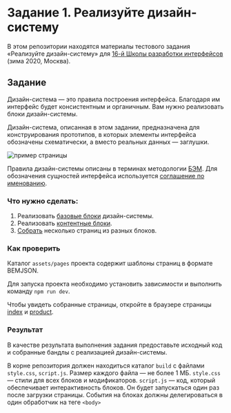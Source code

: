 # Задание 1. Реализуйте дизайн-систему

В этом репозитории находятся материалы тестового задания «Реализуйте дизайн-систему» для [16-й Школы разработки интерфейсов](https://yandex.ru/promo/academy/shri) (зима 2020, Москва).

## Задание

Дизайн-система — это правила построения интерфейса. Благодаря им интерфейс будет консистентным и органичным. Вам нужно реализовать блоки дизайн-системы.

Дизайн-система, описанная в этом задании, предназначена для конструирования прототипов, в которых элементы интерфейса обозначены схематически, а вместо реальных данных — заглушки.

![пример страницы](page-example.png)

Правила дизайн-системы описаны в терминах методологии [БЭМ](https://ru.bem.info/methodology/key-concepts). Для обозначения сущностей интерфейса используется [соглашение по именованию](https://ru.bem.info/methodology/naming-convention).

### Что нужно сделать:

1. Реализовать [базовые блоки](BASE.md) дизайн-системы.
2. Реализовать [контентные блоки](CONTENT.md).
3. [Cобрать](PAGES.md) несколько страниц из разных блоков.

### Как проверить
Каталог `assets/pages` проекта содержит шаблоны страниц в формате BEMJSON.

Для запуска проекта необходимо установить зависимости и выполнить команду `npm run dev`.

Чтобы увидеть собранные страницы, откройте в браузере страницы [index](http://localhost:1234/index.html) и [product](http://localhost:1234/product).

### Результат

В качестве результата выполнения задания предоставьте исходный код и собранные бандлы с реализацией дизайн-системы.

В корне репозитория должен находиться каталог `build` с файлами `style.css`, `script.js`. Размер каждого файла — не более 1 МБ. `style.css` — стили для всех блоков и модификаторов. `script.js` — код, который обеспечивает интерактивность блоков. Он будет запускаться один раз после загрузки страницы. События на блоках должны делегироваться в один обработчик на теге `<body>`
